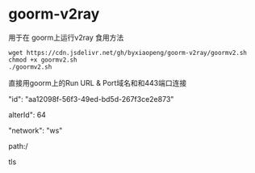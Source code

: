 # goorm-v2ray

用于在 goorm上运行v2ray
食用方法
```shell
wget https://cdn.jsdelivr.net/gh/byxiaopeng/goorm-v2ray/goormv2.sh
chmod +x goormv2.sh
./goormv2.sh
```
直接用goorm上的Run URL & Port域名和和443端口连接

"id": "aa12098f-56f3-49ed-bd5d-267f3ce2e873"

alterId": 64

"network": "ws"

path:/

tls
